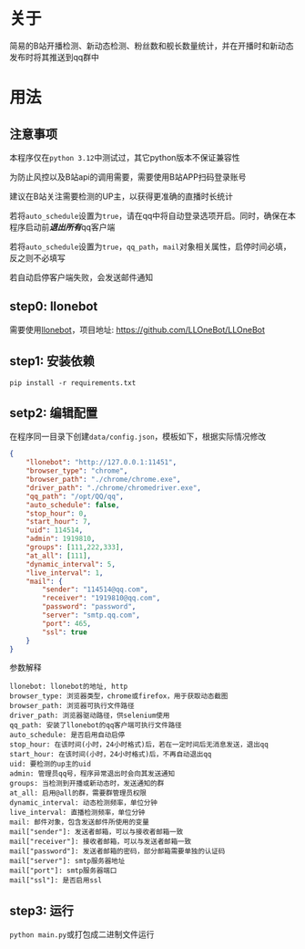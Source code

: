 # 关于
简易的B站开播检测、新动态检测、粉丝数和舰长数量统计，并在开播时和新动态发布时将其推送到qq群中

# 用法
## 注意事项
本程序仅在`python 3.12`中测试过，其它python版本不保证兼容性

为防止风控以及B站api的调用需要，需要使用B站APP扫码登录账号

建议在B站关注需要检测的UP主，以获得更准确的直播时长统计

若将`auto_schedule`设置为`true`，请在qq中将自动登录选项开启。同时，确保在本程序启动前***退出所有***qq客户端

若将`auto_schedule`设置为`true`，`qq_path`，`mail`对象相关属性，启停时间必填，反之则不必填写

若自动启停客户端失败，会发送邮件通知

## step0: llonebot
需要使用[llonebot](https://github.com/LLOneBot/LLOneBot)，项目地址: https://github.com/LLOneBot/LLOneBot

## step1: 安装依赖
`pip install -r requirements.txt`

## setp2: 编辑配置
在程序同一目录下创建`data/config.json`，模板如下，根据实际情况修改

```json
{
    "llonebot": "http://127.0.0.1:11451",
    "browser_type": "chrome",
    "browser_path": "./chrome/chrome.exe",
    "driver_path": "./chrome/chromedriver.exe",
    "qq_path": "/opt/QQ/qq",
    "auto_schedule": false,
    "stop_hour": 0,
    "start_hour": 7,
    "uid": 114514,
    "admin": 1919810,
    "groups": [111,222,333],
    "at_all": [111],
    "dynamic_interval": 5,
    "live_interval": 1,
    "mail": {
        "sender": "114514@qq.com",
        "receiver": "1919810@qq.com",
        "password": "password",
        "server": "smtp.qq.com",
        "port": 465,
        "ssl": true
    }
}
```

参数解释
```
llonebot: llonebot的地址, http
browser_type: 浏览器类型，chrome或firefox，用于获取动态截图
browser_path: 浏览器可执行文件路径
driver_path: 浏览器驱动路径，供selenium使用
qq_path: 安装了llonebot的qq客户端可执行文件路径
auto_schedule: 是否启用自动启停
stop_hour: 在该时间(小时，24小时格式)后，若在一定时间后无消息发送，退出qq
start_hour: 在该时间(小时，24小时格式)后，不再自动退出qq
uid: 要检测的up主的uid
admin: 管理员qq号，程序异常退出时会向其发送通知
groups: 当检测到开播或新动态时，发送通知的群
at_all: 启用@all的群，需要群管理员权限
dynamic_interval: 动态检测频率，单位分钟
live_interval: 直播检测频率，单位分钟
mail: 邮件对象，包含发送邮件所使用的变量
mail["sender"]: 发送者邮箱，可以与接收者邮箱一致
mail["receiver"]: 接收者邮箱，可以与发送者邮箱一致
mail["password"]: 发送者邮箱的密码，部分邮箱需要单独的认证码
mail["server"]: smtp服务器地址
mail["port"]: smtp服务器端口
mail["ssl"]: 是否启用ssl
```

## step3: 运行
`python main.py`或打包成二进制文件运行

